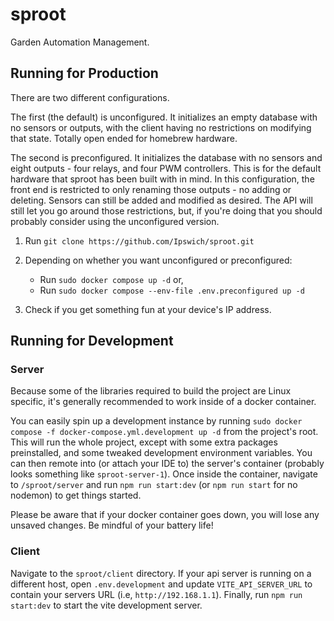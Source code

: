 # sproot

Garden Automation Management.

## Running for Production

There are two different configurations.

The first (the default) is unconfigured. It initializes an empty database with no sensors or outputs, with the client having no restrictions on modifying that state. Totally open ended for homebrew hardware.

The second is preconfigured. It initializes the database with no sensors and eight outputs - four relays, and four PWM controllers. This is for the default hardware that sproot has been built with in mind. In this configuration, the front end is restricted to only renaming those outputs - no adding or deleting. Sensors can still be added and modified as desired. The API will still let you go around those restrictions, but, if you're doing that you should probably consider using the unconfigured version.

1. Run `git clone https://github.com/Ipswich/sproot.git`

2. Depending on whether you want unconfigured or preconfigured:
   * Run `sudo docker compose up -d` or,
   * Run `sudo docker compose --env-file .env.preconfigured up -d`

3. Check if you get something fun at your device's IP address.


## Running for Development
### Server
Because some of the libraries required to build the project are Linux specific, it's generally recommended to work inside of a docker container.

You can easily spin up a development instance by running `sudo docker compose -f docker-compose.yml.development up -d` from the project's root. This will run the whole project, except with some extra packages preinstalled, and some tweaked development environment variables. You can then remote into (or attach your IDE to) the server's container (probably looks something like `sproot-server-1`). Once inside the container, navigate to `/sproot/server` and run `npm run start:dev` (or `npm run start` for no nodemon) to get things started.

Please be aware that if your docker container goes down, you will lose any unsaved changes. Be mindful of your battery life!

### Client
Navigate to the `sproot/client` directory. If your api server is running on a different host, open `.env.development` and update `VITE_API_SERVER_URL` to contain your servers URL (i.e, `http://192.168.1.1`). Finally, run `npm run start:dev` to start the vite development server.